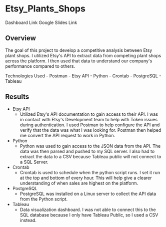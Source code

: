 # Etsy_Plants_Shops

Dashboard Link
Google Slides Link

## Overview

The goal of this project to develop a competitive analysis between Etsy plant shops. I utilized Etsy's API to extract data from competing plant shops across the platform. I then used that data to understand our company's performance compared to others. 

Technologies Used
    - Postman
    - Etsy API 
    - Python
    - Crontab
    - PostgreSQL
    - Tableau

## Results

- Etsy API
    - Utilized Etsy's API documentation to gain access to their API. I was in contact with Etsy's Development team to help with Token issues during authentication. I used Postman to help configure the API and verify that the data was what I was looking for. Postman then helped me convert the API request to work in Python. 
- Python
    - Python was used to gain access to the JSON data from the API. The data was then parsed and pushed to my SQL server. I also had to extract the data to a CSV because Tableau public will not connect to a SQL Server.
- Crontab
    - Crontab is used to schedule when the python script runs. I set it run at the top and bottom of every hour. This will help give a clearer understanding of when sales are highest on the platform. 
- PostgreSQL
    - PostgreSQL was installed on a Linux server to collect the API data from the Python script. 
- Tableau
    - Data visualization dashboard. I was not able to connect this to the SQL database because I only have Tableau Public, so I used a CSV instead. 
